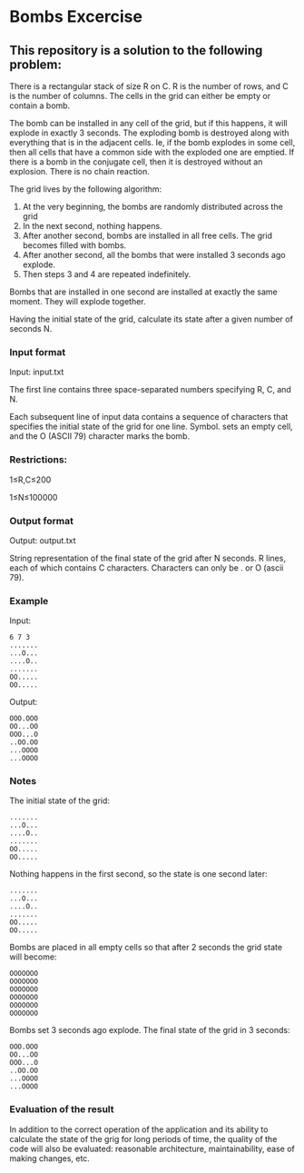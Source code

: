 # Bombs Excercise

## This repository is a solution to the following problem:

There is a rectangular stack of size R on C. R is the number of rows, and C is the number of columns. The cells in the grid can either be empty or contain a bomb.

The bomb can be installed in any cell of the grid, but if this happens, it will explode in exactly 3 seconds. The exploding bomb is destroyed along with everything that is in the adjacent cells. Ie, if the bomb explodes in some cell, then all cells that have a common side with the exploded one are emptied. If there is a bomb in the conjugate cell, then it is destroyed without an explosion. There is no chain reaction.

The grid lives by the following algorithm:

1. At the very beginning, the bombs are randomly distributed across the grid
2. In the next second, nothing happens.
3. After another second, bombs are installed in all free cells. The grid becomes filled with bombs.
4. After another second, all the bombs that were installed 3 seconds ago explode.
5. Then steps 3 and 4 are repeated indefinitely.

Bombs that are installed in one second are installed at exactly the same moment. They will explode together.

Having the initial state of the grid, calculate its state after a given number of seconds N.

### Input format
Input: input.txt

The first line contains three space-separated numbers specifying R, C, and N.

Each subsequent line of input data contains a sequence of characters that specifies the initial state of the grid for one line. Symbol. sets an empty cell, and the O (ASCII 79) character marks the bomb.

### Restrictions:
1≤R,C≤200

1≤N≤100000

### Output format
Output: output.txt

String representation of the final state of the grid after N seconds. R lines, each of which contains C characters. Characters can only be . or O (ascii 79).

### Example
Input:
```
6 7 3
.......
...O...
....O..
.......
OO.....
OO.....
```
Output:
```
OOO.OOO
OO...OO
OOO...O
..OO.OO
...OOOO
...OOOO
```
### Notes
The initial state of the grid:
```
.......  
...O...  
....O..  
.......  
OO.....  
OO.....
```
Nothing happens in the first second, so the state is one second later:
```
.......  
...O...  
....O..  
.......  
OO.....  
OO.....
```
Bombs are placed in all empty cells so that after 2 seconds the grid state will become:
```
OOOOOOO  
OOOOOOO  
OOOOOOO  
OOOOOOO  
OOOOOOO  
OOOOOOO
```
Bombs set 3 seconds ago explode. The final state of the grid in 3 seconds:
```
OOO.OOO  
OO...OO  
OOO...O  
..OO.OO  
...OOOO  
...OOOO
```
### Evaluation of the result

In addition to the correct operation of the application and its ability to calculate the state of the grig for long periods of time, the quality of the code will also be evaluated: reasonable architecture, maintainability, ease of making changes, etc.
